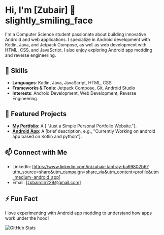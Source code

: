 # Hi, I'm [Zubair] 👋 slightly_smiling_face

I'm a Computer Science student passionate about building innovative Android and web applications. I specialize in Android development with Kotlin, Java, and Jetpack Compose, as well as web development with HTML, CSS, and JavaScript. I also enjoy exploring Android app modding and reverse engineering.

## 🔧 Skills
- **Languages**: Kotlin, Java, JavaScript, HTML, CSS
- **Frameworks & Tools**: Jetpack Compose, Git, Android Studio
- **Interests**: Android Development, Web Development, Reverse Engineering

## 🌟 Featured Projects
- **[My Portfolio](https://lovely-heliotrope-380671.netlify.app/)**: A [ "Just a Simple Personal Portfolio Website."].
- **[Android App]("")**: A [brief description, e.g., "Currently Working on android app based on Kotlin and python"].

## 📫 Connect with Me
- LinkedIn: [https://www.linkedin.com/in/zubair-tantray-ba99802b6?utm_source=share&utm_campaign=share_via&utm_content=profile&utm_medium=android_app]
- Email: [zubairdin229@gmail.com]

## ⚡ Fun Fact
I love experimenting with Android app modding to understand how apps work under the hood!

![GitHub Stats](https://github-readme-stats.vercel.app/api?username=yourusername&show_icons=true&theme=radical)
